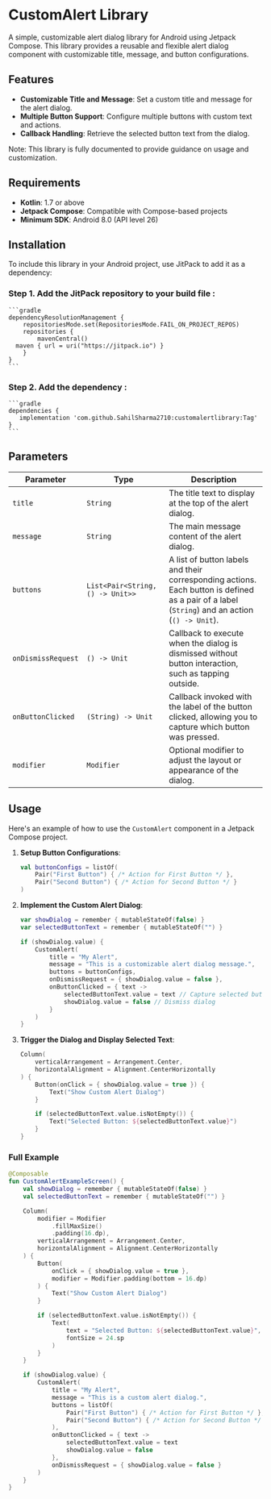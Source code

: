 # CustomAlert Library #

A simple, customizable alert dialog library for Android using Jetpack Compose. This library provides a reusable and flexible alert dialog component with customizable title, message, and button configurations.

## Features ##

- **Customizable Title and Message**: Set a custom title and message for the alert dialog.
- **Multiple Button Support**: Configure multiple buttons with custom text and actions.
- **Callback Handling**: Retrieve the selected button text from the dialog.

Note: This library is fully documented to provide guidance on usage and customization.


## Requirements ##

- **Kotlin**: 1.7 or above
- **Jetpack Compose**: Compatible with Compose-based projects
- **Minimum SDK**: Android 8.0 (API level 26)

## Installation

To include this library in your Android project, use JitPack to add it as a dependency:

### Step 1. Add the JitPack repository to your build file : ###
    ```gradle
	dependencyResolutionManagement {
		repositoriesMode.set(RepositoriesMode.FAIL_ON_PROJECT_REPOS)
		repositories {
			mavenCentral()
      maven { url = uri("https://jitpack.io") }
		}
	}
    ```

### Step 2. Add the dependency :
    ```gradle
    dependencies {
       implementation 'com.github.SahilSharma2710:customalertlibrary:Tag'
    }
    ```
    

## Parameters

| Parameter           | Type                             | Description                                                                                              |
|---------------------|----------------------------------|----------------------------------------------------------------------------------------------------------|
| `title`             | `String`                         | The title text to display at the top of the alert dialog.                                                |
| `message`           | `String`                         | The main message content of the alert dialog.                                                            |
| `buttons`           | `List<Pair<String, () -> Unit>>` | A list of button labels and their corresponding actions. Each button is defined as a pair of a label (`String`) and an action (`() -> Unit`). |
| `onDismissRequest`  | `() -> Unit`                     | Callback to execute when the dialog is dismissed without button interaction, such as tapping outside.     |
| `onButtonClicked`   | `(String) -> Unit`               | Callback invoked with the label of the button clicked, allowing you to capture which button was pressed. |
| `modifier`          | `Modifier`                       | Optional modifier to adjust the layout or appearance of the dialog.                                      |

## Usage


Here's an example of how to use the `CustomAlert` component in a Jetpack Compose project.

1. **Setup Button Configurations**:
    ```kotlin
    val buttonConfigs = listOf(
        Pair("First Button") { /* Action for First Button */ },
        Pair("Second Button") { /* Action for Second Button */ }
    )
    ```

2. **Implement the Custom Alert Dialog**:
    ```kotlin
    var showDialog = remember { mutableStateOf(false) }
    var selectedButtonText = remember { mutableStateOf("") }

    if (showDialog.value) {
        CustomAlert(
            title = "My Alert",
            message = "This is a customizable alert dialog message.",
            buttons = buttonConfigs,
            onDismissRequest = { showDialog.value = false },
            onButtonClicked = { text ->
                selectedButtonText.value = text // Capture selected button text
                showDialog.value = false // Dismiss dialog
            }
        )
    }
    ```

3. **Trigger the Dialog and Display Selected Text**:
    ```kotlin
    Column(
        verticalArrangement = Arrangement.Center,
        horizontalAlignment = Alignment.CenterHorizontally
    ) {
        Button(onClick = { showDialog.value = true }) {
            Text("Show Custom Alert Dialog")
        }

        if (selectedButtonText.value.isNotEmpty()) {
            Text("Selected Button: ${selectedButtonText.value}")
        }
    }
    ```

### Full Example

```kotlin
@Composable
fun CustomAlertExampleScreen() {
    val showDialog = remember { mutableStateOf(false) }
    val selectedButtonText = remember { mutableStateOf("") }

    Column(
        modifier = Modifier
            .fillMaxSize()
            .padding(16.dp),
        verticalArrangement = Arrangement.Center,
        horizontalAlignment = Alignment.CenterHorizontally
    ) {
        Button(
            onClick = { showDialog.value = true },
            modifier = Modifier.padding(bottom = 16.dp)
        ) {
            Text("Show Custom Alert Dialog")
        }

        if (selectedButtonText.value.isNotEmpty()) {
            Text(
                text = "Selected Button: ${selectedButtonText.value}",
                fontSize = 24.sp
            )
        }
    }

    if (showDialog.value) {
        CustomAlert(
            title = "My Alert",
            message = "This is a custom alert dialog.",
            buttons = listOf(
                Pair("First Button") { /* Action for First Button */ },
                Pair("Second Button") { /* Action for Second Button */ }
            ),
            onButtonClicked = { text ->
                selectedButtonText.value = text
                showDialog.value = false
            },
            onDismissRequest = { showDialog.value = false }
        )
    }
}
